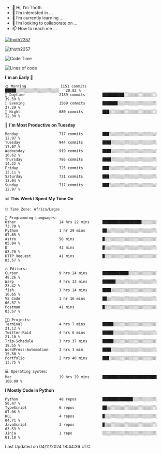 <!---
thoth2357/thoth2357 is a ✨ special ✨ repository because its `README.md` (this file) appears on your GitHub profile.
You can click the Preview link to take a look at your changes.
--->

- 👋 Hi, I’m Thoth
- 👀 I’m interested in ...
- 🌱 I’m currently learning ...
- 💞️ I’m looking to collaborate on ...
- 📫 How to reach me ...


<p align="left"> <a href="https://github.com/ryo-ma/github-profile-trophy"><img src="https://github-profile-trophy.vercel.app/?username=thoth2357&theme=gruvbox&no-bg=true&no-frame=false&title=MultiLanguage,Commits,Repositories,Stars,Followers,PullRequest,Reviews,Issues" alt="thoth2357" /></a> </p>

<p align="left"> <img src="https://komarev.com/ghpvc/?username=thoth2357&label=Profile%20views&color=0e75b6&style=flat" alt="thoth2357" /> </p>

<!--START_SECTION:waka-->
![Code Time](http://img.shields.io/badge/Code%20Time-3%2C381%20hrs%2030%20mins-blue)

![Lines of code](https://img.shields.io/badge/From%20Hello%20World%20I%27ve%20Written-30.4%20million%20lines%20of%20code-blue)

**I'm an Early 🐤** 

```text
🌞 Morning                1151 commits        █████░░░░░░░░░░░░░░░░░░░░   20.82 % 
🌆 Daytime                2189 commits        ██████████░░░░░░░░░░░░░░░   39.59 % 
🌃 Evening                1509 commits        ███████░░░░░░░░░░░░░░░░░░   27.29 % 
🌙 Night                  680 commits         ███░░░░░░░░░░░░░░░░░░░░░░   12.30 % 
```
📅 **I'm Most Productive on Tuesday** 

```text
Monday                   717 commits         ███░░░░░░░░░░░░░░░░░░░░░░   12.97 % 
Tuesday                  944 commits         ████░░░░░░░░░░░░░░░░░░░░░   17.07 % 
Wednesday                919 commits         ████░░░░░░░░░░░░░░░░░░░░░   16.62 % 
Thursday                 786 commits         ████░░░░░░░░░░░░░░░░░░░░░   14.22 % 
Friday                   725 commits         ███░░░░░░░░░░░░░░░░░░░░░░   13.11 % 
Saturday                 721 commits         ███░░░░░░░░░░░░░░░░░░░░░░   13.04 % 
Sunday                   717 commits         ███░░░░░░░░░░░░░░░░░░░░░░   12.97 % 
```


📊 **This Week I Spent My Time On** 

```text
🕑︎ Time Zone: Africa/Lagos

💬 Programming Languages: 
Other                    14 hrs 22 mins      ██████████████████░░░░░░░   73.70 % 
Python                   1 hr 29 mins        ██░░░░░░░░░░░░░░░░░░░░░░░   07.65 % 
Astro                    58 mins             █░░░░░░░░░░░░░░░░░░░░░░░░   05.04 % 
D                        43 mins             █░░░░░░░░░░░░░░░░░░░░░░░░   03.70 % 
HTTP Request             41 mins             █░░░░░░░░░░░░░░░░░░░░░░░░   03.57 % 

🔥 Editors: 
Cursor                   9 hrs 24 mins       ████████████░░░░░░░░░░░░░   48.26 % 
Warp                     4 hrs 33 mins       ██████░░░░░░░░░░░░░░░░░░░   23.42 % 
fish                     3 hrs 14 mins       ████░░░░░░░░░░░░░░░░░░░░░   16.65 % 
VS Code                  1 hr 16 mins        ██░░░░░░░░░░░░░░░░░░░░░░░   06.57 % 
Postman                  41 mins             █░░░░░░░░░░░░░░░░░░░░░░░░   03.57 % 

🐱‍💻 Projects: 
Terminal                 4 hrs 7 mins        █████░░░░░░░░░░░░░░░░░░░░   21.12 % 
Twitter-Raid             4 hrs 6 mins        █████░░░░░░░░░░░░░░░░░░░░   21.10 % 
Trip-Schedule            3 hrs 37 mins       █████░░░░░░░░░░░░░░░░░░░░   18.55 % 
WordPress-Automation     3 hrs 1 min         ████░░░░░░░░░░░░░░░░░░░░░   15.50 % 
Portfolio                2 hrs 40 mins       ███░░░░░░░░░░░░░░░░░░░░░░   13.75 % 

💻 Operating System: 
Mac                      19 hrs 29 mins      █████████████████████████   100.00 % 
```

**I Mostly Code in Python** 

```text
Python                   48 repos            ██████████████░░░░░░░░░░░   56.47 % 
TypeScript               6 repos             ██░░░░░░░░░░░░░░░░░░░░░░░   07.06 % 
HCL                      4 repos             █░░░░░░░░░░░░░░░░░░░░░░░░   04.71 % 
JavaScript               3 repos             █░░░░░░░░░░░░░░░░░░░░░░░░   03.53 % 
Jinja                    1 repo              ░░░░░░░░░░░░░░░░░░░░░░░░░   01.18 % 
```




 Last Updated on 04/11/2024 18:44:36 UTC
<!--END_SECTION:waka-->
<!--![](http://github-profile-summary-cards.vercel.app/api/cards/profile-details?username=thoth2357&theme=2077)

![](http://github-profile-summary-cards.vercel.app/api/cards/stats?username=thoth2357&theme=2077)![](http://github-profile-summary-cards.vercel.app/api/cards/productive-time?username=thoth2357&theme=2077&utcOffset=8) -->
